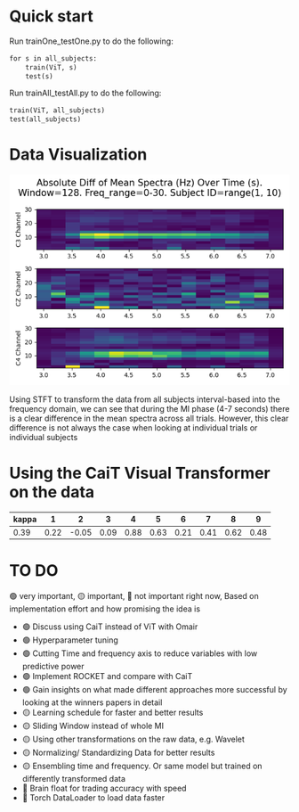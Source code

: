 # Quick start
Run trainOne_testOne.py to do the following:
```
for s in all_subjects:
	train(ViT, s)
	test(s)
```
Run trainAll_testAll.py to do the following:
```
train(ViT, all_subjects)
test(all_subjects)
```

# Data Visualization
![alt text](Results/abs_mean_spectra_diff.png)

Using STFT to transform the data from all subjects interval-based into
the frequency domain, we can see that during the MI phase (4-7 seconds) there
is a clear difference in the mean spectra across all trials. However, this clear
difference is not always the case when looking at individual trials or individual
subjects

# Using the CaiT Visual Transformer on the data

| kappa | 1 | 2 | 3 | 4 | 5 | 6 | 7 | 8 | 9 |
| --- | --- | --- | --- | --- | --- | --- | --- | --- | --- |
| 0.39 | 0.22 | -0.05 | 0.09 | 0.88 | 0.63 | 0.21 | 0.41 | 0.62 | 0.48 |


# TO DO
:green_circle: very important, :yellow_circle: important, :red_circle: not important right now,
Based on implementation effort and how promising the idea is

- :green_circle: Discuss using CaiT instead of ViT with Omair
- :green_circle: Hyperparameter tuning
- :green_circle: Cutting Time and frequency axis to reduce variables with low predictive power
- :green_circle: Implement ROCKET and compare with CaiT
- :green_circle: Gain insights on what made different approaches more successful by looking at the winners papers in detail
- :yellow_circle: Learning schedule for faster and better results
- :yellow_circle: Sliding Window instead of whole MI
- :yellow_circle: Using other transformations on the raw data, e.g. Wavelet
- :yellow_circle: Normalizing/ Standardizing Data for better results
- :yellow_circle: Ensembling time and frequency. Or same model but trained on differently transformed data
- :red_circle: Brain float for trading accuracy with speed
- :red_circle: Torch DataLoader to load data faster

